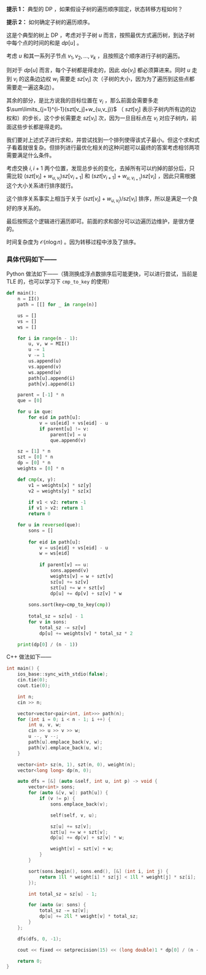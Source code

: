 **提示 1：** 典型的 DP ，如果假设子树的遍历顺序固定，状态转移方程如何？

**提示 2：** 如何确定子树的遍历顺序。

这是个典型的树上 DP ，考虑对于子树 $u$ 而言，按照最优方式遍历树，到达子树中每个点的时间的和是 $dp[u]$ 。

考虑 $u$ 和其一系列子节点 $v_1,v_2,\dots,v_k$ ，且按照这个顺序进行子树的遍历。

则对于 $dp[u]$ 而言，每个子树都是得走的，因此 $dp[v_i]$ 都必须算进来。同时 $u$ 走到 $v_i$ 的这条边边权 $w_i$ 需要走 $sz[v_i]$ 次（子树的大小，因为为了遍历到这些点都需要走一遍这条边）。

其余的部分，是比方说我的目标位置在 $v_i$ ，那么前面会需要多走 $\sum\limits_{j=1}^{i-1}(szt[v_j]+w_{u,v_j})$ （ $szt[v_j]$ 表示子树内所有边的边权和）的步长，这个步长需要走 $sz[v_i]$ 次，因为一旦目标点在 $v_i$ 对应子树内，前面这些步长都是得走的。

我们要对上述式子进行求和，并尝试找到一个排列使得该式子最小。但这个求和式子看着就很复杂。但排列进行最优化相关的这种问题可以最终的答案考虑相邻两项需要满足什么条件。

考虑交换 $i,i+1$ 两个位置，发现总步长的变化，去掉所有可以约掉的部分后，只需比较 $(szt[v_i]+w_{u,v_i})sz[v_{i+1}]$ 和 $(szt[v_{i+1}]+w_{u,v_{i+1}})sz[v_i]$ ，因此只需根据这个大小关系进行排序就行。

这个排序关系事实上相当于关于 $(szt[v_i]+w_{u,v_i})/sz[v_i]$ 排序，所以是满足一个良好的序关系的。

最后按照这个逻辑进行遍历即可。前面的求和部分可以边遍历边维护，是很方便的。

时间复杂度为 $\mathcal{O}(n\log n)$ 。因为转移过程中涉及了排序。

### 具体代码如下——

Python 做法如下——（猜测换成浮点数排序后可能更快，可以进行尝试，当前是 TLE 的，也可以学习下 `cmp_to_key` 的使用）

```Python []
def main():
    n = II()
    path = [[] for _ in range(n)]

    us = []
    vs = []
    ws = []

    for i in range(n - 1):
        u, v, w = MII()
        u -= 1
        v -= 1
        us.append(u)
        vs.append(v)
        ws.append(w)
        path[u].append(i)
        path[v].append(i)

    parent = [-1] * n
    que = [0]

    for u in que:
        for eid in path[u]:
            v = us[eid] + vs[eid] - u
            if parent[u] != v:
                parent[v] = u
                que.append(v)

    sz = [1] * n
    szt = [0] * n
    dp = [0] * n
    weights = [0] * n

    def cmp(x, y):
        v1 = weights[x] * sz[y]
        v2 = weights[y] * sz[x]
        
        if v1 < v2: return -1
        if v1 > v2: return 1
        return 0

    for u in reversed(que):
        sons = []
        
        for eid in path[u]:
            v = us[eid] + vs[eid] - u
            w = ws[eid]
            
            if parent[v] == u:
                sons.append(v)
                weights[v] = w + szt[v]
                sz[u] += sz[v]
                szt[u] += w + szt[v]
                dp[u] += dp[v] + sz[v] * w
        
        sons.sort(key=cmp_to_key(cmp))
        
        total_sz = sz[u] - 1
        for v in sons:
            total_sz -= sz[v]
            dp[u] += weights[v] * total_sz * 2

    print(dp[0] / (n - 1))
```

C++ 做法如下——

```cpp []
int main() {
    ios_base::sync_with_stdio(false);
    cin.tie(0);
    cout.tie(0);

    int n;
    cin >> n;

    vector<vector<pair<int, int>>> path(n);
    for (int i = 0; i < n - 1; i ++) {
        int u, v, w;
        cin >> u >> v >> w;
        u --, v --;
        path[u].emplace_back(v, w);
        path[v].emplace_back(u, w);
    }

    vector<int> sz(n, 1), szt(n, 0), weight(n);
    vector<long long> dp(n, 0);

    auto dfs = [&] (auto &self, int u, int p) -> void {
        vector<int> sons;
        for (auto &[v, w]: path[u]) {
            if (v != p) {
                sons.emplace_back(v);

                self(self, v, u);

                sz[u] += sz[v];
                szt[u] += w + szt[v];
                dp[u] += dp[v] + sz[v] * w;

                weight[v] = szt[v] + w;
            }
        }

        sort(sons.begin(), sons.end(), [&] (int i, int j) {
            return 1ll * weight[i] * sz[j] < 1ll * weight[j] * sz[i];
        });

        int total_sz = sz[u] - 1;

        for (auto &v: sons) {
            total_sz -= sz[v];
            dp[u] += 2ll * weight[v] * total_sz;
        }
    };

    dfs(dfs, 0, -1);

    cout << fixed << setprecision(15) << (long double)1 * dp[0] / (n - 1);

    return 0;
}
```